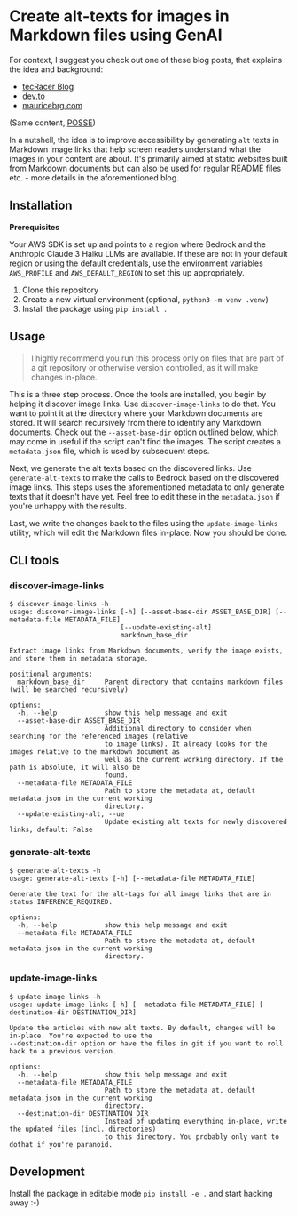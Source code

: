 # Create alt-texts for images in Markdown files using GenAI

For context, I suggest you check out one of these blog posts, that explains the idea and background:

- [tecRacer Blog](https://www.tecracer.com/blog/2024/08/improving-accessibility-by-generating-image-alt-texts-using-genai.html)
- [dev.to](https://dev.to/aws-builders/improving-accessibility-by-generating-image-alt-texts-using-genai-22a4)
- [mauricebrg.com](https://mauricebrg.com/2024/08/improving-accessibility-by-generating-img-alt-texts-using-genai.html)

(Same content, [POSSE](https://indieweb.org/POSSE))

In a nutshell, the idea is to improve accessibility by generating `alt` texts in Markdown image links that help screen readers understand what the images in your content are about. It's primarily aimed at static websites built from Markdown documents but can also be used for regular README files etc. - more details in the aforementioned blog.

## Installation

**Prerequisites**

Your AWS SDK is set up and points to a region where Bedrock and the Anthropic Claude 3 Haiku LLMs are available.
If these are not in your default region or using the default credentials, use the environment variables `AWS_PROFILE` and `AWS_DEFAULT_REGION` to set this up appropriately.

1. Clone this repository
2. Create a new virtual environment (optional, `python3 -m venv .venv`)
3. Install the package using `pip install .`


## Usage

> I highly recommend you run this process only on files that are part of a git repository or otherwise version controlled, as it will make changes in-place.

This is a three step process. Once the tools are installed, you begin by helping it discover image links.
Use `discover-image-links` to do that. You want to point it at the directory where your Markdown documents are stored. It will search recursively from there to identify any Markdown documents. Check out the `--asset-base-dir` option outlined [below](#discover-image-links), which may come in useful if the script can't find the images. The script creates a `metadata.json` file, which is used by subsequent steps.

Next, we generate the alt texts based on the discovered links. Use `generate-alt-texts` to make the calls to Bedrock based on the discovered image links. This steps uses the aforementioned metadata to only generate texts that it doesn't have yet. Feel free to edit these in the `metadata.json` if you're unhappy with the results.

Last, we write the changes back to the files using the `update-image-links` utility, which will edit the Markdown files in-place. Now you should be done.

## CLI tools

### discover-image-links

```terminal
$ discover-image-links -h
usage: discover-image-links [-h] [--asset-base-dir ASSET_BASE_DIR] [--metadata-file METADATA_FILE]
                            [--update-existing-alt]
                            markdown_base_dir

Extract image links from Markdown documents, verify the image exists, and store them in metadata storage.

positional arguments:
  markdown_base_dir     Parent directory that contains markdown files (will be searched recursively)

options:
  -h, --help            show this help message and exit
  --asset-base-dir ASSET_BASE_DIR
                        Additional directory to consider when searching for the referenced images (relative
                        to image links). It already looks for the images relative to the markdown document as
                        well as the current working directory. If the path is absolute, it will also be
                        found.
  --metadata-file METADATA_FILE
                        Path to store the metadata at, default metadata.json in the current working
                        directory.
  --update-existing-alt, --ue
                        Update existing alt texts for newly discovered links, default: False
```

### generate-alt-texts

```terminal
$ generate-alt-texts -h
usage: generate-alt-texts [-h] [--metadata-file METADATA_FILE]

Generate the text for the alt-tags for all image links that are in status INFERENCE_REQUIRED.

options:
  -h, --help            show this help message and exit
  --metadata-file METADATA_FILE
                        Path to store the metadata at, default metadata.json in the current working
                        directory.
```

### update-image-links

```terminal
$ update-image-links -h
usage: update-image-links [-h] [--metadata-file METADATA_FILE] [--destination-dir DESTINATION_DIR]

Update the articles with new alt texts. By default, changes will be in-place. You're expected to use the
--destination-dir option or have the files in git if you want to roll back to a previous version.

options:
  -h, --help            show this help message and exit
  --metadata-file METADATA_FILE
                        Path to store the metadata at, default metadata.json in the current working
                        directory.
  --destination-dir DESTINATION_DIR
                        Instead of updating everything in-place, write the updated files (incl. directories)
                        to this directory. You probably only want to dothat if you're paranoid.
```

## Development

Install the package in editable mode `pip install -e .` and start hacking away :-)

